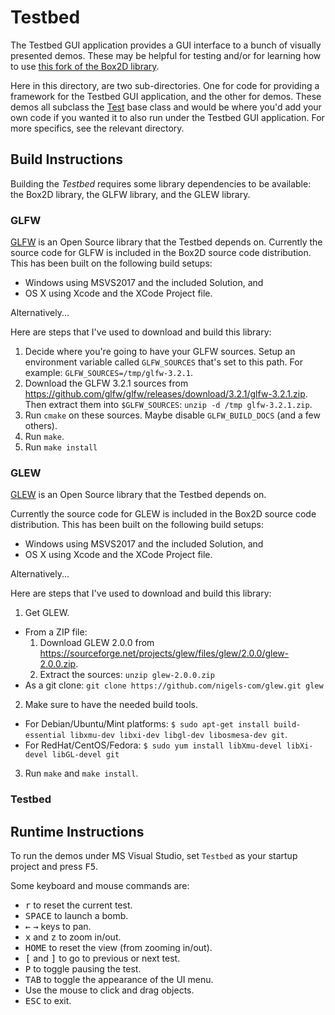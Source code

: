 # Testbed

The Testbed GUI application provides a GUI interface to a bunch of visually
presented demos. These may be helpful for testing and/or for learning how to use
[this fork of the Box2D library](https://github.com/louis-langholtz/Box2D).

Here in this directory, are two sub-directories. One for code for providing a
framework for the Testbed GUI application, and the other for demos. These demos
all subclass the [Test](Framework/Test.hpp) base class and would be where you'd
add your own code if you wanted it to also run under the Testbed GUI
application. For more specifics, see the relevant directory.

## Build Instructions

Building the *Testbed* requires some library dependencies to be available:
the Box2D library, the GLFW library, and the GLEW library.

### GLFW

[GLFW](http://www.glfw.org) is an Open Source library that the Testbed depends
on.
Currently the source code for GLFW is included in the Box2D source code
distribution. This has been built on the following build setups:
- Windows using MSVS2017 and the included Solution, and
- OS X using Xcode and the XCode Project file.

Alternatively...

Here are steps that I've used to download and build this library:
1. Decide where you're going to have your GLFW sources. Setup an environment
   variable called `GLFW_SOURCES` that's set to this path. For example:
     `GLFW_SOURCES=/tmp/glfw-3.2.1`.
2. Download the GLFW 3.2.1 sources from
   https://github.com/glfw/glfw/releases/download/3.2.1/glfw-3.2.1.zip. Then
   extract them into `$GLFW_SOURCES`: `unzip -d /tmp glfw-3.2.1.zip`.
3. Run `cmake` on these sources. Maybe disable `GLFW_BUILD_DOCS` (and a few
   others).
4. Run `make`.
5. Run `make install`

### GLEW

[GLEW](http://glew.sourceforge.net) is an Open Source library that the Testbed
depends on.

Currently the source code for GLEW is included in the Box2D source code
distribution. This has been built on the following build setups:
- Windows using MSVS2017 and the included Solution, and
- OS X using Xcode and the XCode Project file.

Alternatively...

Here are steps that I've used to download and build this library:
1. Get GLEW.
  - From a ZIP file:
    1. Download GLEW 2.0.0 from
       https://sourceforge.net/projects/glew/files/glew/2.0.0/glew-2.0.0.zip.
    2. Extract the sources: `unzip glew-2.0.0.zip`
  - As a git clone: `git clone https://github.com/nigels-com/glew.git glew`
2. Make sure to have the needed build tools.
  - For Debian/Ubuntu/Mint platforms: `$ sudo apt-get install build-essential libxmu-dev libxi-dev libgl-dev libosmesa-dev git`.
  - For RedHat/CentOS/Fedora:  `$ sudo yum install libXmu-devel libXi-devel libGL-devel git`
3. Run `make` and `make install`.

### Testbed

## Runtime Instructions

To run the demos under MS Visual Studio, set `Testbed` as your startup project and press <kbd>F5</kbd>.

Some keyboard and mouse commands are:
- <kbd>r</kbd> to reset the current test.
- <kbd>SPACE</kbd> to launch a bomb.
- <kbd>&larr;</kbd> <kbd>&rarr;</kbd> keys to pan.
- <kbd>x</kbd> and <kbd>z</kbd> to zoom in/out.
- <kbd>HOME</kbd> to reset the view (from zooming in/out).
- <kbd>[</kbd> and <kbd>]</kbd> to go to previous or next test.
- <kbd>P</kbd> to toggle pausing the test.
- <kbd>TAB</kbd> to toggle the appearance of the UI menu.
- Use the mouse to click and drag objects.
- <kbd>ESC</kbd> to exit.
